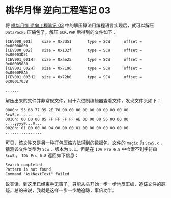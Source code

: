 # 桃华月惮 逆向工程笔记 03

将 [桃华月惮 逆向工程笔记 03](02.md) 中的解压算法用编程语言实现后，就可以解压 `DataPack5` 压缩包了。解压 `SCR.PAK` 后得到的文件如下：

```
[CEV000_001]    size = 0x3d51       type = SCW      offset = 0x00000000
[CEV000_002]    size = 0x132f       type = SCW      offset = 0x00003D51
[CEV001_001H]   size = 0xae25       type = SCW      offset = 0x00005080
[CEV001_002H]   size = 0x7196       type = SCW      offset = 0x0000FEA5
[CEV001_003H]   size = 0x72b0       type = SCW      offset = 0x0001703B

......
```

解压出来的文件并非常规文件，用十六进制编辑器查看文件，发现文件头如下：

```
0000h: 53 63 77 35 2E 78 00 00 00 00 00 00 00 00 00 00  Scw5.x.......... 
0010h: 00 00 00 05 FF FF FF FF AE 00 00 00 56 00 00 00  ....ÿÿÿÿ®...V... 
0020h: 01 00 00 00 04 00 00 00 01 00 00 00 00 00 00 00  ................ 
```

可见，该文件又是另一种打包压缩方法得到的数据包，文件的 `magic` 为 `Scw5.x` ，猜测该文件类型为 `Scw` ，版本为 `5.x`。但是在 `IDA Pro 6.8` 中检索不到字符串 `Scw5` ， `IDA Pro 6.8` 返回如下信息：

```
Search completed
Pattern is not found
Command "AskNextText" failed
```

说实话，到这里已经束手无策了，只能从头开始一步一步地反汇编，追踪文件的踪迹。总的来说，我就是这样一步一步地追踪，事倍功半。
